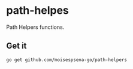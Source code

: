 # path-helpes

Path Helpers functions. 

## Get it

```bash
go get github.com/moisespsena-go/path-helpers
```
